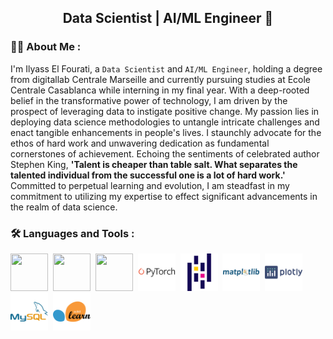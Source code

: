 <h2 align ="center">Data Scientist | AI/ML Engineer 👋</h2>

### :man_technologist: About Me :

I'm Ilyass El Fourati, a `Data Scientist` and `AI/ML Engineer`, holding a degree from digitallab Centrale Marseille and currently pursuing studies at Ecole Centrale Casablanca while interning in my final year. With a deep-rooted belief in the transformative power of technology, I am driven by the prospect of leveraging data to instigate positive change. My passion lies in deploying data science methodologies to untangle intricate challenges and enact tangible enhancements in people's lives. I staunchly advocate for the ethos of hard work and unwavering dedication as fundamental cornerstones of achievement. Echoing the sentiments of celebrated author Stephen King, __'Talent is cheaper than table salt. What separates the talented individual from the successful one is a lot of hard work.'__ Committed to perpetual learning and evolution, I am steadfast in my commitment to utilizing my expertise to effect significant advancements in the realm of data science.

### :hammer_and_wrench: Languages and Tools :
<div>
  <img src="https://www.vectorlogo.zone/logos/python/python-horizontal.svg" width="60" height="60"/>&nbsp;
  <img src="https://www.vectorlogo.zone/logos/opencv/opencv-ar21.svg" width="60" height="60"/>&nbsp;
  <img src="https://www.vectorlogo.zone/logos/tensorflow/tensorflow-ar21.svg" width="60" height="60"/>&nbsp;
  <img src="https://github.com/devicons/devicon/blob/master/icons/pytorch/pytorch-original-wordmark.svg" width="60" height="60"/>&nbsp;
  <img src ="https://github.com/devicons/devicon/blob/master/icons/pandas/pandas-original.svg" width="60" height="60"/>&nbsp;
  <img src="https://github.com/devicons/devicon/blob/master/icons/matplotlib/matplotlib-original-wordmark.svg" width="60" height="60"/>&nbsp;
  <img src="https://github.com/devicons/devicon/blob/master/icons/plotly/plotly-original-wordmark.svg" width="60" height="60"/>&nbsp;
  <img src="https://github.com/devicons/devicon/blob/master/icons/mysql/mysql-original-wordmark.svg" width="60" height="60"/>&nbsp;
  <img src="https://github.com/devicons/devicon/blob/master/icons/scikitlearn/scikitlearn-original.svg" width="60" height="60"/>
</div>

<!--
**ilyasselfourati/ilyasselfourati** is a ✨ _special_ ✨ repository because its `README.md` (this file) appears on your GitHub profile.

Here are some ideas to get you started:

- 🔭 I’m currently working on ...
- 🌱 I’m currently learning ...
- 👯 I’m looking to collaborate on ...
- 🤔 I’m looking for help with ...
- 💬 Ask me about ...
- 📫 How to reach me: ...
- 😄 Pronouns: ...
- ⚡ Fun fact: ...
-->

